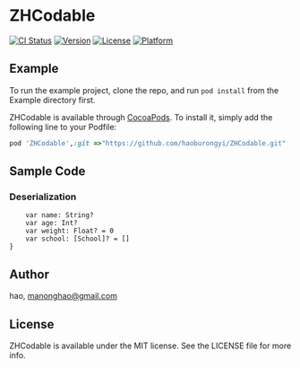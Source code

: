 # ZHCodable

[![CI Status](https://img.shields.io/travis/hao/ZHCodable.svg?style=flat)](https://travis-ci.org/hao/ZHCodable)
[![Version](https://img.shields.io/cocoapods/v/ZHCodable.svg?style=flat)](https://cocoapods.org/pods/ZHCodable)
[![License](https://img.shields.io/cocoapods/l/ZHCodable.svg?style=flat)](https://cocoapods.org/pods/ZHCodable)
[![Platform](https://img.shields.io/cocoapods/p/ZHCodable.svg?style=flat)](https://cocoapods.org/pods/ZHCodable)

## Example

To run the example project, clone the repo, and run `pod install` from the Example directory first.

ZHCodable is available through [CocoaPods](https://cocoapods.org). To install
it, simply add the following line to your Podfile:

```ruby
pod 'ZHCodable',:git =>"https://github.com/haoburongyi/ZHCodable.git"
```

## Sample Code

### Deserialization
```struct Student: ZHCodable {
    var name: String?
    var age: Int?
    var weight: Float? = 0
    var school: [School]? = []
}

```
## Author

hao, manonghao@gmail.com

## License

ZHCodable is available under the MIT license. See the LICENSE file for more info.

